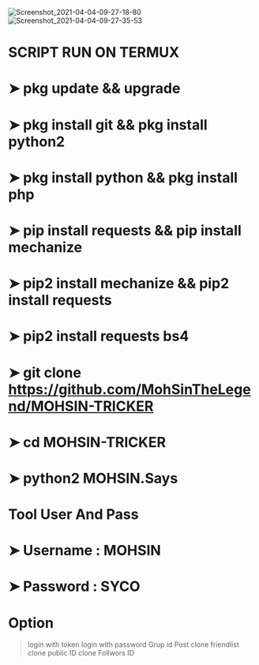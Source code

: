 ![Screenshot_2021-04-04-09-27-18-80](https://user-images.githubusercontent.com/72184388/113498713-f49b9700-9528-11eb-84c7-7fb953ada029.jpg)
![Screenshot_2021-04-04-09-27-35-53](https://user-images.githubusercontent.com/72184388/113498717-02e9b300-9529-11eb-8dcf-339eabfcbaef.jpg)
# SCRIPT RUN ON TERMUX

# ➤ pkg update && upgrade

# ➤ pkg install git && pkg install python2

  
# ➤ pkg install python && pkg install php
# ➤ pip install requests && pip install mechanize 
# ➤ pip2 install mechanize && pip2 install requests 
# ➤ pip2 install requests bs4
# ➤ git clone https://github.com/MohSinTheLegend/MOHSIN-TRICKER
# ➤ cd MOHSIN-TRICKER
# ➤ python2 MOHSIN.Says
# Tool User And Pass
# ➤ Username : MOHSIN
# ➤ Password : SYCO

# Option
> login with token
> login with password
>Grup  id Post
> clone friendlist
> clone public ID
> clone Follwors ID

